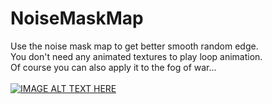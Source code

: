 # NoiseMaskMap
Use the noise mask map to get better smooth random edge.<br>
You don't need any animated textures to play loop animation.<br>
Of course you can also apply it to the fog of war...<br>
<br>
[![IMAGE ALT TEXT HERE](https://img.youtube.com/vi/6PMkPlqHl-g/1.jpg)](https://www.youtube.com/watch?v=6PMkPlqHl-g)
